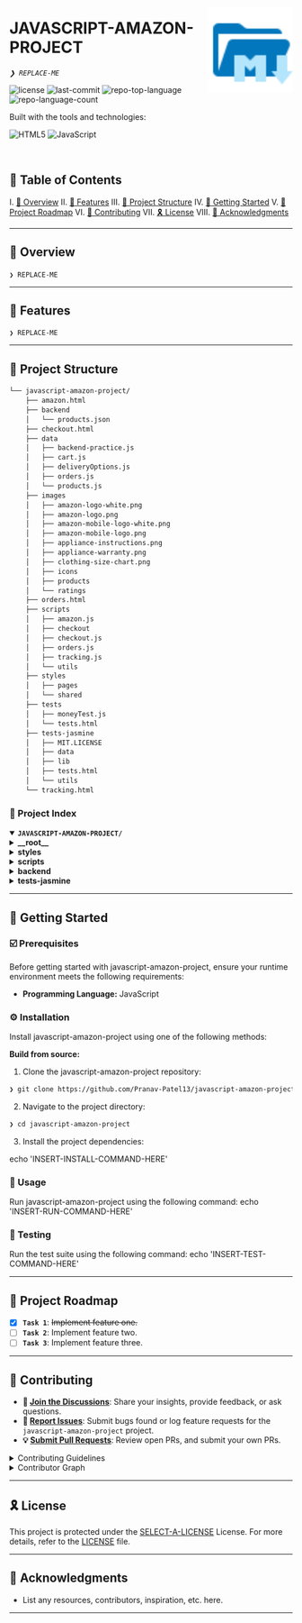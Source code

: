 <div align="left" style="position: relative;">
<img src="https://raw.githubusercontent.com/PKief/vscode-material-icon-theme/ec559a9f6bfd399b82bb44393651661b08aaf7ba/icons/folder-markdown-open.svg" align="right" width="30%" style="margin: -20px 0 0 20px;">
<h1>JAVASCRIPT-AMAZON-PROJECT</h1>
<p align="left">
	<em><code>❯ REPLACE-ME</code></em>
</p>
<p align="left">
	<img src="https://img.shields.io/github/license/Pranav-Patel13/javascript-amazon-project?style=flat-square&logo=opensourceinitiative&logoColor=white&color=0080ff" alt="license">
	<img src="https://img.shields.io/github/last-commit/Pranav-Patel13/javascript-amazon-project?style=flat-square&logo=git&logoColor=white&color=0080ff" alt="last-commit">
	<img src="https://img.shields.io/github/languages/top/Pranav-Patel13/javascript-amazon-project?style=flat-square&color=0080ff" alt="repo-top-language">
	<img src="https://img.shields.io/github/languages/count/Pranav-Patel13/javascript-amazon-project?style=flat-square&color=0080ff" alt="repo-language-count">
</p>
<p align="left">Built with the tools and technologies:</p>
<p align="left">
	<img src="https://img.shields.io/badge/HTML5-E34F26.svg?style=flat-square&logo=HTML5&logoColor=white" alt="HTML5">
	<img src="https://img.shields.io/badge/JavaScript-F7DF1E.svg?style=flat-square&logo=JavaScript&logoColor=black" alt="JavaScript">
</p>
</div>
<br clear="right">

## 🔗 Table of Contents

I. [📍 Overview](#-overview)
II. [👾 Features](#-features)
III. [📁 Project Structure](#-project-structure)
IV. [🚀 Getting Started](#-getting-started)
V. [📌 Project Roadmap](#-project-roadmap)
VI. [🔰 Contributing](#-contributing)
VII. [🎗 License](#-license)
VIII. [🙌 Acknowledgments](#-acknowledgments)

---

## 📍 Overview

<code>❯ REPLACE-ME</code>

---

## 👾 Features

<code>❯ REPLACE-ME</code>

---

## 📁 Project Structure

```sh
└── javascript-amazon-project/
    ├── amazon.html
    ├── backend
    │   └── products.json
    ├── checkout.html
    ├── data
    │   ├── backend-practice.js
    │   ├── cart.js
    │   ├── deliveryOptions.js
    │   ├── orders.js
    │   └── products.js
    ├── images
    │   ├── amazon-logo-white.png
    │   ├── amazon-logo.png
    │   ├── amazon-mobile-logo-white.png
    │   ├── amazon-mobile-logo.png
    │   ├── appliance-instructions.png
    │   ├── appliance-warranty.png
    │   ├── clothing-size-chart.png
    │   ├── icons
    │   ├── products
    │   └── ratings
    ├── orders.html
    ├── scripts
    │   ├── amazon.js
    │   ├── checkout
    │   ├── checkout.js
    │   ├── orders.js
    │   ├── tracking.js
    │   └── utils
    ├── styles
    │   ├── pages
    │   └── shared
    ├── tests
    │   ├── moneyTest.js
    │   └── tests.html
    ├── tests-jasmine
    │   ├── MIT.LICENSE
    │   ├── data
    │   ├── lib
    │   ├── tests.html
    │   └── utils
    └── tracking.html
```


### 📂 Project Index
<details open>
	<summary><b><code>JAVASCRIPT-AMAZON-PROJECT/</code></b></summary>
	<details> <!-- __root__ Submodule -->
		<summary><b>__root__</b></summary>
		<blockquote>
			<table>
			<tr>
				<td><b><a href='https://github.com/Pranav-Patel13/javascript-amazon-project/blob/master/tracking.html'>tracking.html</a></b></td>
				<td><code>❯ REPLACE-ME</code></td>
			</tr>
			<tr>
				<td><b><a href='https://github.com/Pranav-Patel13/javascript-amazon-project/blob/master/amazon.html'>amazon.html</a></b></td>
				<td><code>❯ REPLACE-ME</code></td>
			</tr>
			<tr>
				<td><b><a href='https://github.com/Pranav-Patel13/javascript-amazon-project/blob/master/checkout.html'>checkout.html</a></b></td>
				<td><code>❯ REPLACE-ME</code></td>
			</tr>
			<tr>
				<td><b><a href='https://github.com/Pranav-Patel13/javascript-amazon-project/blob/master/orders.html'>orders.html</a></b></td>
				<td><code>❯ REPLACE-ME</code></td>
			</tr>
			</table>
		</blockquote>
	</details>
	<details> <!-- styles Submodule -->
		<summary><b>styles</b></summary>
		<blockquote>
			<details>
				<summary><b>shared</b></summary>
				<blockquote>
					<table>
					<tr>
						<td><b><a href='https://github.com/Pranav-Patel13/javascript-amazon-project/blob/master/styles/shared/general.css'>general.css</a></b></td>
						<td><code>❯ REPLACE-ME</code></td>
					</tr>
					<tr>
						<td><b><a href='https://github.com/Pranav-Patel13/javascript-amazon-project/blob/master/styles/shared/amazon-header.css'>amazon-header.css</a></b></td>
						<td><code>❯ REPLACE-ME</code></td>
					</tr>
					</table>
				</blockquote>
			</details>
			<details>
				<summary><b>pages</b></summary>
				<blockquote>
					<table>
					<tr>
						<td><b><a href='https://github.com/Pranav-Patel13/javascript-amazon-project/blob/master/styles/pages/orders.css'>orders.css</a></b></td>
						<td><code>❯ REPLACE-ME</code></td>
					</tr>
					<tr>
						<td><b><a href='https://github.com/Pranav-Patel13/javascript-amazon-project/blob/master/styles/pages/amazon.css'>amazon.css</a></b></td>
						<td><code>❯ REPLACE-ME</code></td>
					</tr>
					<tr>
						<td><b><a href='https://github.com/Pranav-Patel13/javascript-amazon-project/blob/master/styles/pages/tracking.css'>tracking.css</a></b></td>
						<td><code>❯ REPLACE-ME</code></td>
					</tr>
					</table>
					<details>
						<summary><b>checkout</b></summary>
						<blockquote>
							<table>
							<tr>
								<td><b><a href='https://github.com/Pranav-Patel13/javascript-amazon-project/blob/master/styles/pages/checkout/checkout.css'>checkout.css</a></b></td>
								<td><code>❯ REPLACE-ME</code></td>
							</tr>
							<tr>
								<td><b><a href='https://github.com/Pranav-Patel13/javascript-amazon-project/blob/master/styles/pages/checkout/checkout-header.css'>checkout-header.css</a></b></td>
								<td><code>❯ REPLACE-ME</code></td>
							</tr>
							</table>
						</blockquote>
					</details>
				</blockquote>
			</details>
		</blockquote>
	</details>
	<details> <!-- scripts Submodule -->
		<summary><b>scripts</b></summary>
		<blockquote>
			<table>
			<tr>
				<td><b><a href='https://github.com/Pranav-Patel13/javascript-amazon-project/blob/master/scripts/checkout.js'>checkout.js</a></b></td>
				<td><code>❯ REPLACE-ME</code></td>
			</tr>
			<tr>
				<td><b><a href='https://github.com/Pranav-Patel13/javascript-amazon-project/blob/master/scripts/tracking.js'>tracking.js</a></b></td>
				<td><code>❯ REPLACE-ME</code></td>
			</tr>
			<tr>
				<td><b><a href='https://github.com/Pranav-Patel13/javascript-amazon-project/blob/master/scripts/amazon.js'>amazon.js</a></b></td>
				<td><code>❯ REPLACE-ME</code></td>
			</tr>
			<tr>
				<td><b><a href='https://github.com/Pranav-Patel13/javascript-amazon-project/blob/master/scripts/orders.js'>orders.js</a></b></td>
				<td><code>❯ REPLACE-ME</code></td>
			</tr>
			</table>
			<details>
				<summary><b>checkout</b></summary>
				<blockquote>
					<table>
					<tr>
						<td><b><a href='https://github.com/Pranav-Patel13/javascript-amazon-project/blob/master/scripts/checkout/orderSummary.js'>orderSummary.js</a></b></td>
						<td><code>❯ REPLACE-ME</code></td>
					</tr>
					<tr>
						<td><b><a href='https://github.com/Pranav-Patel13/javascript-amazon-project/blob/master/scripts/checkout/paymentSummary.js'>paymentSummary.js</a></b></td>
						<td><code>❯ REPLACE-ME</code></td>
					</tr>
					</table>
				</blockquote>
			</details>
			<details>
				<summary><b>utils</b></summary>
				<blockquote>
					<table>
					<tr>
						<td><b><a href='https://github.com/Pranav-Patel13/javascript-amazon-project/blob/master/scripts/utils/money.js'>money.js</a></b></td>
						<td><code>❯ REPLACE-ME</code></td>
					</tr>
					</table>
				</blockquote>
			</details>
		</blockquote>
	</details>
	<details> <!-- backend Submodule -->
		<summary><b>backend</b></summary>
		<blockquote>
			<table>
			<tr>
				<td><b><a href='https://github.com/Pranav-Patel13/javascript-amazon-project/blob/master/backend/products.json'>products.json</a></b></td>
				<td><code>❯ REPLACE-ME</code></td>
			</tr>
			</table>
		</blockquote>
	</details>
	<details> <!-- tests-jasmine Submodule -->
		<summary><b>tests-jasmine</b></summary>
		<blockquote>
			<table>
			<tr>
				<td><b><a href='https://github.com/Pranav-Patel13/javascript-amazon-project/blob/master/tests-jasmine/tests.html'>tests.html</a></b></td>
				<td><code>❯ REPLACE-ME</code></td>
			</tr>
			<tr>
				<td><b><a href='https://github.com/Pranav-Patel13/javascript-amazon-project/blob/master/tests-jasmine/MIT.LICENSE'>MIT.LICENSE</a></b></td>
				<td><code>❯ REPLACE-ME</code></td>
			</tr>
			</table>
			<details>
				<summary><b>lib</b></summary>
				<blockquote>
					<details>
						<summary><b>jasmine-5.1.1</b></summary>
						<blockquote>
							<table>
							<tr>
								<td><b><a href='https://github.com/Pranav-Patel13/javascript-amazon-project/blob/master/tests-jasmine/lib/jasmine-5.1.1/jasmine.js'>jasmine.js</a></b></td>
								<td><code>❯ REPLACE-ME</code></td>
							</tr>
							<tr>
								<td><b><a href='https://github.com/Pranav-Patel13/javascript-amazon-project/blob/master/tests-jasmine/lib/jasmine-5.1.1/jasmine.css'>jasmine.css</a></b></td>
								<td><code>❯ REPLACE-ME</code></td>
							</tr>
							<tr>
								<td><b><a href='https://github.com/Pranav-Patel13/javascript-amazon-project/blob/master/tests-jasmine/lib/jasmine-5.1.1/boot0.js'>boot0.js</a></b></td>
								<td><code>❯ REPLACE-ME</code></td>
							</tr>
							<tr>
								<td><b><a href='https://github.com/Pranav-Patel13/javascript-amazon-project/blob/master/tests-jasmine/lib/jasmine-5.1.1/boot1.js'>boot1.js</a></b></td>
								<td><code>❯ REPLACE-ME</code></td>
							</tr>
							<tr>
								<td><b><a href='https://github.com/Pranav-Patel13/javascript-amazon-project/blob/master/tests-jasmine/lib/jasmine-5.1.1/jasmine-html.js'>jasmine-html.js</a></b></td>
								<td><code>❯ REPLACE-ME</code></td>
							</tr>
							</table>
						</blockquote>
					</details>
				</blockquote>
			</details>
			<details>
				<summary><b>utils</b></summary>
				<blockquote>
					<table>
					<tr>
						<td><b><a href='https://github.com/Pranav-Patel13/javascript-amazon-project/blob/master/tests-jasmine/utils/moneyTest.js'>moneyTest.js</a></b></td>
						<td><code>❯ REPLACE-ME</code></td>
					</tr>
					</table>
				</blockquote>
			</details>
		</blockquote>
	</details>
</details>

---
## 🚀 Getting Started

### ☑️ Prerequisites

Before getting started with javascript-amazon-project, ensure your runtime environment meets the following requirements:

- **Programming Language:** JavaScript


### ⚙️ Installation

Install javascript-amazon-project using one of the following methods:

**Build from source:**

1. Clone the javascript-amazon-project repository:
```sh
❯ git clone https://github.com/Pranav-Patel13/javascript-amazon-project
```

2. Navigate to the project directory:
```sh
❯ cd javascript-amazon-project
```

3. Install the project dependencies:

echo 'INSERT-INSTALL-COMMAND-HERE'



### 🤖 Usage
Run javascript-amazon-project using the following command:
echo 'INSERT-RUN-COMMAND-HERE'

### 🧪 Testing
Run the test suite using the following command:
echo 'INSERT-TEST-COMMAND-HERE'

---
## 📌 Project Roadmap

- [X] **`Task 1`**: <strike>Implement feature one.</strike>
- [ ] **`Task 2`**: Implement feature two.
- [ ] **`Task 3`**: Implement feature three.

---

## 🔰 Contributing

- **💬 [Join the Discussions](https://github.com/Pranav-Patel13/javascript-amazon-project/discussions)**: Share your insights, provide feedback, or ask questions.
- **🐛 [Report Issues](https://github.com/Pranav-Patel13/javascript-amazon-project/issues)**: Submit bugs found or log feature requests for the `javascript-amazon-project` project.
- **💡 [Submit Pull Requests](https://github.com/Pranav-Patel13/javascript-amazon-project/blob/main/CONTRIBUTING.md)**: Review open PRs, and submit your own PRs.

<details closed>
<summary>Contributing Guidelines</summary>

1. **Fork the Repository**: Start by forking the project repository to your github account.
2. **Clone Locally**: Clone the forked repository to your local machine using a git client.
   ```sh
   git clone https://github.com/Pranav-Patel13/javascript-amazon-project
   ```
3. **Create a New Branch**: Always work on a new branch, giving it a descriptive name.
   ```sh
   git checkout -b new-feature-x
   ```
4. **Make Your Changes**: Develop and test your changes locally.
5. **Commit Your Changes**: Commit with a clear message describing your updates.
   ```sh
   git commit -m 'Implemented new feature x.'
   ```
6. **Push to github**: Push the changes to your forked repository.
   ```sh
   git push origin new-feature-x
   ```
7. **Submit a Pull Request**: Create a PR against the original project repository. Clearly describe the changes and their motivations.
8. **Review**: Once your PR is reviewed and approved, it will be merged into the main branch. Congratulations on your contribution!
</details>

<details closed>
<summary>Contributor Graph</summary>
<br>
<p align="left">
   <a href="https://github.com{/Pranav-Patel13/javascript-amazon-project/}graphs/contributors">
      <img src="https://contrib.rocks/image?repo=Pranav-Patel13/javascript-amazon-project">
   </a>
</p>
</details>

---

## 🎗 License

This project is protected under the [SELECT-A-LICENSE](https://choosealicense.com/licenses) License. For more details, refer to the [LICENSE](https://choosealicense.com/licenses/) file.

---

## 🙌 Acknowledgments

- List any resources, contributors, inspiration, etc. here.

---
